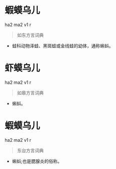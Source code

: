 # 蝦蟆乌儿
ha2 ma2 v1 r
> 如东方言词典
- 蛙科动物泽蛙、黑斑蛙或金线蛙的幼体，通称蝌蚪。

# 虾蟆乌儿
ha2 ma2 v1 r
> 如皋方言词典
- 蝌蚪。

# 蝦蟆乌儿
ha2 ma2 v1 r
> 东台方言词典
- 蝌蚪;也是腮腺炎的俗称。
